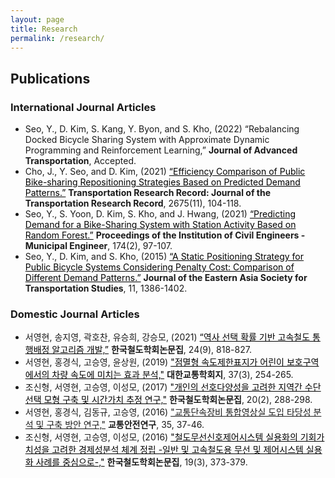 ```yaml
---
layout: page
title: Research
permalink: /research/
---
```


## Publications
### International Journal Articles
* Seo, Y., D. Kim, S. Kang, Y. Byon, and S. Kho, (2022) “Rebalancing Docked Bicycle Sharing System with Approximate Dynamic Programming and Reinforcement Learning,” **Journal of Advanced Transportation**, Accepted.
* Cho, J., Y. Seo, and D. Kim, (2021) <a href="https://doi.org/10.1177/03611981211016859" style="color: black;">“Efficiency Comparison of Public Bike-sharing Repositioning Strategies Based on Predicted Demand Patterns.”</a> **Transportation Research Record: Journal of the Transportation Research Record**, 2675(11), 104-118.
* Seo, Y., S. Yoon, D. Kim, S. Kho, and J. Hwang, (2021) <a href="https://doi.org/10.1680/jmuen.20.00001" style="color: black;">“Predicting Demand for a Bike-Sharing System with Station Activity Based on Random Forest.”</a> **Proceedings of the Institution of Civil Engineers - Municipal Engineer**, 174(2), 97-107.
* Seo, Y., D. Kim, and S. Kho, (2015) <a href="https://doi.org/10.11175/easts.11.1378" style="color: black;">“A Static Positioning Strategy for Public Bicycle Systems Considering Penalty Cost: Comparison of Different Demand Patterns.”</a> **Journal of the Eastern Asia Society for Transportation Studies**, 11, 1386-1402.

### Domestic Journal Articles
* 서영현, 송지영, 곽호찬, 유승희, 강승모, (2021) <a href="https://doi.org/10.7782/JKSR.2021.24.9.818" style="color: black;">“역사 선택 확률 기반 고속철도 통행배정 알고리즘 개발,”</a> **한국철도학회논문집**, 24(9), 818-827.
* 서영현, 홍경식, 고승영, 윤상원, (2019) <a href="https://doi.org/10.7470/jkst.2019.37.3.254" style="color: black;">"점멸형 속도제한표지가 어린이 보호구역에서의 차량 속도에 미치는 효과 분석,"</a> **대한교통학회지**, 37(3), 254-265.
* 조신형, 서영현, 고승영, 이성모, (2017) <a href="https://doi.org/10.7782/JKSR.2017.20.2.288" style="color: black;">"개인의 선호다양성을 고려한 지역간 수단선택 모형 구축 및 시간가치 추정 연구,"</a> **한국철도학회논문집**, 20(2), 288-298.
* 서영현, 홍경식, 김동규, 고승영, (2016) <a href="https://www.koroad.or.kr/kp_web/thesis.do">"교통단속장비 통합영상실 도입 타당성 분석 및 구축 방안 연구,"</a> **교통안전연구**, 35, 37-46.
* 조신형, 서영현, 고승영, 이성모, (2016) <a href="http://dx.doi.org/10.7782/JKSR.2016.19.3.373" style="color: black;">"철도무선신호제어시스템 실용화의 기회가치성을 고려한 경제성분석 체계 정립 -일반 및 고속철도용 무선 및 제어시스템 실용화 사례를 중심으로-,"</a> **한국철도학회논문집**, 19(3), 373-379.